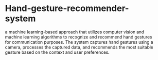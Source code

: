 # Hand-gesture-recommender-system
 a machine learning-based approach that utilizes computer vision and machine learning algorithms to recognize and recommend hand gestures for communication purposes. The system captures hand gestures using a camera, processes the captured data, and recommends the most suitable gesture based on the context and user preferences.

